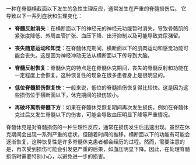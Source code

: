 一种在脊髓横截面以下发生的急性生理反应，通常发生在严重的脊髓损伤后。
它导致以下一系列症状和生理变化：

- **脊髓反射消失**：在横断面以下的神经元的神经元功能暂时消失，导致骨骼肌的紧张度降低、外周血管扩张、血压下降、出汗抑制以及可能导致粪尿潴留。

- **丧失随意运动和知觉**：在脊髓休克期间，横断面以下的肌肉运动和感觉功能可能会丧失。这是因为神经冲动无法从横断面以下传导到大脑。

- **脊髓反射恢复**：脊髓休克的特点是在脊髓休克期间，丧失的脊髓反射和功能在一定程度上会恢复。这种恢复性的现象在很多患者身上是很明显的。

- **低位脊髓损伤恢复快**：一般来说，低位的脊髓损伤恢复得比较快。这是因为这些损伤位于横断面以下，休克期间的损伤较小。

- **再破坏离断脊髓下方**：如果在脊髓休克恢复期间再次发生损伤，例如在脊髓休克过后又发生脊髓以下的伤害，可能会导致血压明显下降等严重情况。

脊髓休克是对脊髓损伤的一种生理性反应，通常在损伤发生后迅速出现。虽然在休克期间会出现一系列严重的症状，但随着时间的推移，横断面以下的功能有可能会逐渐恢复，这种恢复性是许多脊髓休克患者都会经历的过程。然而，需要注意的是，再次受到损伤可能会引发更严重的后果，如血压明显下降。因此，在处理脊髓损伤时需要特别小心，以避免进一步的损害。